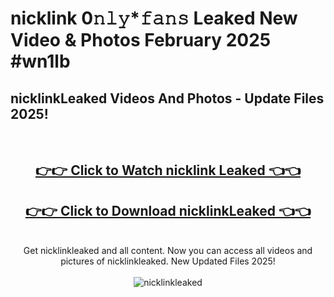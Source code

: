 # nicklink 0𝚗𝚕𝚢*𝚏𝚊𝚗𝚜 Leaked New Video & Photos February 2025 #wn1lb

<h2>nicklinkLeaked Videos And Photos - Update Files 2025!</h2>
<br>
<div align="center">
<h2><a href="https://mediaupload.pro?title=nicklink&ref=11F" rel="nofollow">👉👉 Click to Watch nicklink Leaked 👈👈</a></h2>
<h2><a href="https://mediaupload.pro?title=nicklink&ref=11F" rel="nofollow">👉👉 Click to Download nicklinkLeaked 👈👈</a></h2>
<br>
Get nicklinkleaked and all content. Now you can access all videos and pictures of nicklinkleaked. New Updated Files 2025!
<br>
<br>
<a href="https://mediaupload.pro?title=nicklink&ref=11F" rel="nofollow" data-target="animated-image.originalLink"><img src="https://i.ibb.co/Gkj2r4b/banner.png" alt="nicklinkleaked" style="max-width: 100%; display: inline-block;" data-target="animated-image.originalImage"></a>
</div>
<br>

